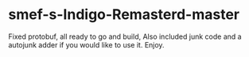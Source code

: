 # smef-s-Indigo-Remasterd-master
Fixed protobuf, all ready to go and build, Also included junk code and a autojunk adder if you would like to use it. Enjoy.
